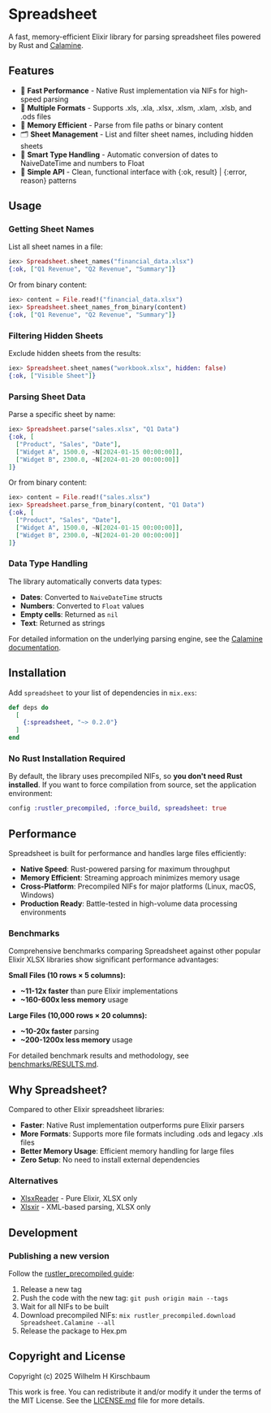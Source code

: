 # Spreadsheet

<!-- MDOC !-->

A fast, memory-efficient Elixir library for parsing spreadsheet files powered by Rust and [Calamine](https://docs.rs/calamine/latest/calamine/).

## Features

- 🚀 **Fast Performance** - Native Rust implementation via NIFs for high-speed parsing
- 📁 **Multiple Formats** - Supports .xls, .xla, .xlsx, .xlsm, .xlam, .xlsb, and .ods files
- 💾 **Memory Efficient** - Parse from file paths or binary content
- 🗂️ **Sheet Management** - List and filter sheet names, including hidden sheets
- 📅 **Smart Type Handling** - Automatic conversion of dates to NaiveDateTime and numbers to Float
- 🔧 **Simple API** - Clean, functional interface with {:ok, result} | {:error, reason} patterns

## Usage

### Getting Sheet Names

List all sheet names in a file:

```elixir
iex> Spreadsheet.sheet_names("financial_data.xlsx")
{:ok, ["Q1 Revenue", "Q2 Revenue", "Summary"]}
```

Or from binary content:

```elixir
iex> content = File.read!("financial_data.xlsx")
iex> Spreadsheet.sheet_names_from_binary(content)
{:ok, ["Q1 Revenue", "Q2 Revenue", "Summary"]}
```

### Filtering Hidden Sheets

Exclude hidden sheets from the results:

```elixir
iex> Spreadsheet.sheet_names("workbook.xlsx", hidden: false)
{:ok, ["Visible Sheet"]}
```

### Parsing Sheet Data

Parse a specific sheet by name:

```elixir
iex> Spreadsheet.parse("sales.xlsx", "Q1 Data")
{:ok, [
  ["Product", "Sales", "Date"],
  ["Widget A", 1500.0, ~N[2024-01-15 00:00:00]],
  ["Widget B", 2300.0, ~N[2024-01-20 00:00:00]]
]}
```

Or from binary content:

```elixir
iex> content = File.read!("sales.xlsx")
iex> Spreadsheet.parse_from_binary(content, "Q1 Data")
{:ok, [
  ["Product", "Sales", "Date"],
  ["Widget A", 1500.0, ~N[2024-01-15 00:00:00]],
  ["Widget B", 2300.0, ~N[2024-01-20 00:00:00]]
]}
```

### Data Type Handling

The library automatically converts data types:
- **Dates**: Converted to `NaiveDateTime` structs
- **Numbers**: Converted to `Float` values
- **Empty cells**: Returned as `nil`
- **Text**: Returned as strings

For detailed information on the underlying parsing engine, see the [Calamine documentation](https://docs.rs/calamine/latest/calamine/).

<!-- MDOC !-->

## Installation

Add `spreadsheet` to your list of dependencies in `mix.exs`:

```elixir
def deps do
  [
    {:spreadsheet, "~> 0.2.0"}
  ]
end
```

### No Rust Installation Required

By default, the library uses precompiled NIFs, so **you don't need Rust installed**. If you want to force compilation from source, set the application environment:

```elixir
config :rustler_precompiled, :force_build, spreadsheet: true
```

## Performance

Spreadsheet is built for performance and handles large files efficiently:

- **Native Speed**: Rust-powered parsing for maximum throughput
- **Memory Efficient**: Streaming approach minimizes memory usage
- **Cross-Platform**: Precompiled NIFs for major platforms (Linux, macOS, Windows)
- **Production Ready**: Battle-tested in high-volume data processing environments

### Benchmarks

Comprehensive benchmarks comparing Spreadsheet against other popular Elixir XLSX libraries show significant performance advantages:

**Small Files (10 rows × 5 columns):**
- **~11-12x faster** than pure Elixir implementations
- **~160-600x less memory** usage

**Large Files (10,000 rows × 20 columns):**
- **~10-20x faster** parsing
- **~200-1200x less memory** usage

For detailed benchmark results and methodology, see [benchmarks/RESULTS.md](benchmarks/RESULTS.md).

## Why Spreadsheet?

Compared to other Elixir spreadsheet libraries:

- **Faster**: Native Rust implementation outperforms pure Elixir parsers
- **More Formats**: Supports more file formats including .ods and legacy .xls files
- **Better Memory Usage**: Efficient memory handling for large files
- **Zero Setup**: No need to install external dependencies

### Alternatives

- [XlsxReader](https://hex.pm/packages/xlsx_reader) - Pure Elixir, XLSX only
- [Xlsxir](https://hex.pm/packages/xlsxir) - XML-based parsing, XLSX only

## Development

### Publishing a new version

Follow the [rustler_precompiled guide](https://hexdocs.pm/rustler_precompiled/precompilation_guide.html):

1. Release a new tag
2. Push the code with the new tag: `git push origin main --tags`
3. Wait for all NIFs to be built
4. Download precompiled NIFs: `mix rustler_precompiled.download Spreadsheet.Calamine --all`
5. Release the package to Hex.pm


## Copyright and License

Copyright (c) 2025 Wilhelm H Kirschbaum

This work is free. You can redistribute it and/or modify it under the
terms of the MIT License. See the [LICENSE.md](./LICENSE.md) file for more details.
